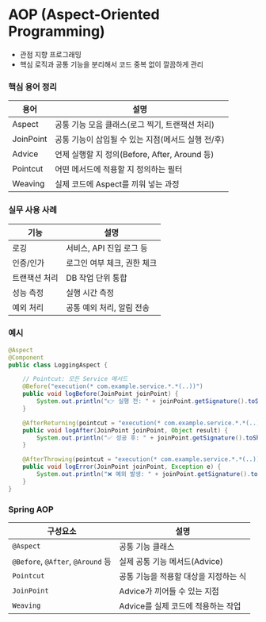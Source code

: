 # AOP (Aspect-Oriented Programming)
- 관점 지향 프로그래밍
- 핵심 로직과 공통 기능을 분리해서 코드 중복 없이 깔끔하게 관리
### 핵심 용어 정리
|용어|설명|
|--|--|
|Aspect|공통 기능 모음 클래스(로그 찍기, 트랜잭션 처리)|
|JoinPoint|공통 기능이 삽입될 수 있는 지점(메서드 실행 전/후)|
|Advice|언제 실행할 지 정의(Before, After, Around 등)|
|Pointcut|어떤 메서드에 적용할 지 정의하는 필터|
|Weaving|실제 코드에 Aspect를 끼워 넣는 과정|
### 실무 사용 사례
|기능|설명|
|--|--|
|로깅|서비스, API 진입 로그 등|
|인증/인가|로그인 여부 체크, 권한 체크|
|트랜잭션 처리|DB 작업 단위 통합|
|성능 측정|실행 시간 측정|
|예외 처리|공통 예외 처리, 알림 전송|
### 예시
```Java
@Aspect
@Component
public class LoggingAspect {

    // Pointcut: 모든 Service 메서드
    @Before("execution(* com.example.service.*.*(..))")
    public void logBefore(JoinPoint joinPoint) {
        System.out.println("👉 실행 전: " + joinPoint.getSignature().toShortString());
    }

    @AfterReturning(pointcut = "execution(* com.example.service.*.*(..))", returning = "result")
    public void logAfter(JoinPoint joinPoint, Object result) {
        System.out.println("✅ 성공 후: " + joinPoint.getSignature().toShortString() + ", 결과: " + result);
    }

    @AfterThrowing(pointcut = "execution(* com.example.service.*.*(..))", throwing = "e")
    public void logError(JoinPoint joinPoint, Exception e) {
        System.out.println("❌ 예외 발생: " + joinPoint.getSignature().toShortString() + ", 에러: " + e.getMessage());
    }
}
```
### Spring AOP
|구성요소|설명|
|--|--|
|`@Aspect`|공통 기능 클래스|
|`@Before`, `@After`, `@Around` 등|실제 공통 기능 메서드(Advice)|
|`Pointcut`|공통 기능을 적용할 대상을 지정하는 식|
|`JoinPoint`|Advice가 끼어들 수 있는 지점|
|`Weaving`|Advice를 실제 코드에 적용하는 작업|
